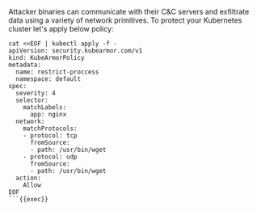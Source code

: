 Attacker binaries can communicate with their C&C servers and exfiltrate data using a variety of network primitives. To protect your Kubernetes cluster let's apply below policy:

```
cat <<EOF | kubectl apply -f -
apiVersion: security.kubearmor.com/v1
kind: KubeArmorPolicy
metadata:
  name: restrict-proccess
  namespace: default
spec:
  severity: 4
  selector:
    matchLabels:
      app: nginx
  network:
    matchProtocols:
    - protocol: tcp
      fromSource:
      - path: /usr/bin/wget
    - protocol: udp
      fromSource:
      - path: /usr/bin/wget
  action:
    Allow
EOF
```{{exec}}

